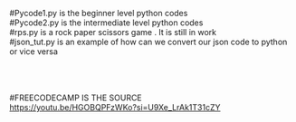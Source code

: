 #Pycode1.py is the beginner level python codes<br>
#Pycode2.py is the intermediate level python codes<br>
#rps.py is a rock paper scissors game . It is still in work<br>
#json_tut.py is an example of how can we convert our json code to python or vice versa<br>
<br>
<br>
<br>


#FREECODECAMP IS THE SOURCE<br>
https://youtu.be/HGOBQPFzWKo?si=U9Xe_LrAk1T31cZY
